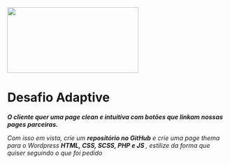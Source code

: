 

<img src = "https://eztech.ind.br/wp-content/uploads/2017/10/logo-adaptive.png" height = "150" width = "300"  >
 


 <h1> Desafio Adaptive</h1> 


<b><i>O cliente quer uma page clean e intuitiva com botões que linkam nossas pages parceiras.</i></b>

<i>Com isso em vista, crie um <b>repositório no GitHub</b> e crie uma page thema para o Wordpress <b>HTML, CSS, SCSS, PHP e JS </b>, estilize da forma que quiser seguindo o que foi pedido</i>
